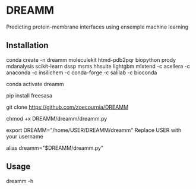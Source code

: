 # DREAMM
Predicting protein-membrane interfaces using ensemple machine learning


## Installation
conda create -n dreamm moleculekit htmd-pdb2pqr biopython prody mdanalysis scikit-learn dssp msms hhsuite lightgbm mlxtend -c acellera -c anaconda -c insilichem -c conda-forge -c salilab -c bioconda

conda activate dreamm

pip install freesasa

git clone https://github.com/zoecournia/DREAMM

chmod +x DREAMM/dreamm/dreamm.py

export DREAMM="/home/USER/DREAMM/dreamm" Replace USER with your username

alias dreamm="$DREAMM/dreamm.py"


## Usage
dreamm -h

